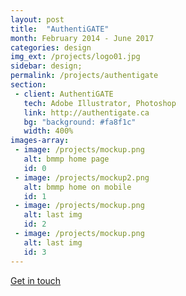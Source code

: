 ```yaml
---
layout: post
title:  "AuthentiGATE"
month: February 2014 - June 2017
categories: design
img_ext: /projects/logo01.jpg
sidebar: design;
permalink: /projects/authentigate
section:
 - client: AuthentiGATE
   tech: Adobe Illustrator, Photoshop
   link: http://authentigate.ca
   bg: "background: #fa8f1c"
   width: 400%
images-array:
 - image: /projects/mockup.png
   alt: bmmp home page
   id: 0
 - image: /projects/mockup2.png
   alt: bmmp home on mobile
   id: 1
 - image: /projects/mockup.png
   alt: last img
   id: 2
 - image: /projects/mockup.png
   alt: last img
   id: 3 
---
```


[Get in touch][contact]

[contact]: http://google.ca